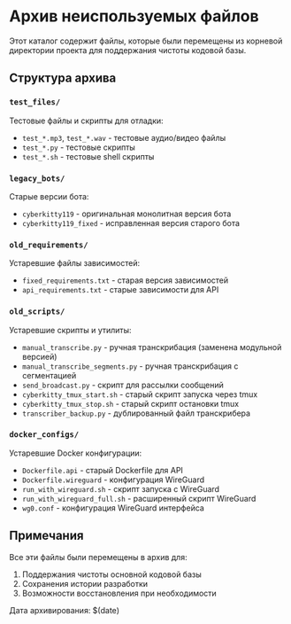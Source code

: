 # Архив неиспользуемых файлов

Этот каталог содержит файлы, которые были перемещены из корневой директории проекта для поддержания чистоты кодовой базы.

## Структура архива

### `test_files/`
Тестовые файлы и скрипты для отладки:
- `test_*.mp3`, `test_*.wav` - тестовые аудио/видео файлы
- `test_*.py` - тестовые скрипты
- `test_*.sh` - тестовые shell скрипты

### `legacy_bots/`
Старые версии бота:
- `cyberkitty119` - оригинальная монолитная версия бота
- `cyberkitty119_fixed` - исправленная версия старого бота

### `old_requirements/`
Устаревшие файлы зависимостей:
- `fixed_requirements.txt` - старая версия зависимостей
- `api_requirements.txt` - старые зависимости для API

### `old_scripts/`
Устаревшие скрипты и утилиты:
- `manual_transcribe.py` - ручная транскрибация (заменена модульной версией)
- `manual_transcribe_segments.py` - ручная транскрибация с сегментацией
- `send_broadcast.py` - скрипт для рассылки сообщений
- `cyberkitty_tmux_start.sh` - старый скрипт запуска через tmux
- `cyberkitty_tmux_stop.sh` - старый скрипт остановки tmux
- `transcriber_backup.py` - дублированный файл транскрибера

### `docker_configs/`
Устаревшие Docker конфигурации:
- `Dockerfile.api` - старый Dockerfile для API
- `Dockerfile.wireguard` - конфигурация WireGuard
- `run_with_wireguard.sh` - скрипт запуска с WireGuard
- `run_with_wireguard_full.sh` - расширенный скрипт WireGuard
- `wg0.conf` - конфигурация WireGuard интерфейса

## Примечания

Все эти файлы были перемещены в архив для:
1. Поддержания чистоты основной кодовой базы
2. Сохранения истории разработки
3. Возможности восстановления при необходимости

Дата архивирования: $(date) 